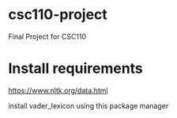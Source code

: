 # csc110-project
Final Project for CSC110

# Install requirements

https://www.nltk.org/data.html

install vader_lexicon using this package manager 
